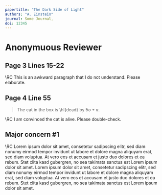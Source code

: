 ```yaml
---
papertitle: "The Dark Side of Light"
authors: "A. Einstein"
journal: Some Journal,
doi: 12345
---
```


# Anonymuous Reviewer

## Page 3 Lines 15-22

\RC This is an awkward paragraph that I do not understand. Please elaborate.

## Page 4 Line 55

> The cat in the box is \hl{dead} by $5\sigma\pm\pi$.

\RC I am convinced the cat is alive. Please double-check.

## Major concern \#1

\RC Lorem ipsum dolor sit amet, consetetur sadipscing elitr, sed diam nonumy eirmod tempor invidunt ut labore et dolore magna aliquyam erat, sed diam voluptua. At vero eos et accusam et justo duo dolores et ea rebum. Stet clita kasd gubergren, no sea takimata sanctus est Lorem ipsum dolor sit amet. Lorem ipsum dolor sit amet, consetetur sadipscing elitr, sed diam nonumy eirmod tempor invidunt ut labore et dolore magna aliquyam erat, sed diam voluptua. At vero eos et accusam et justo duo dolores et ea rebum. Stet clita kasd gubergren, no sea takimata sanctus est Lorem ipsum dolor sit amet.

